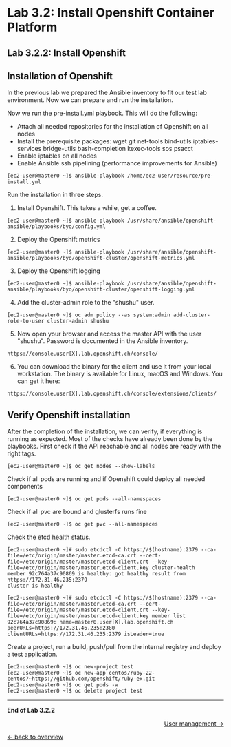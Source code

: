 Lab 3.2: Install Openshift Container Platform
============

Lab 3.2.2: Install Openshift
-------------
## Installation of Openshift
In the previous lab we prepared the Ansible inventory to fit our test lab environment. Now we can prepare and run the installation.

Now we run the pre-install.yml playbook. This will do the following:
- Attach all needed repositories for the installation of Openshift on all nodes
- Install the prerequisite packages: wget git net-tools bind-utils iptables-services bridge-utils bash-completion kexec-tools sos psacct
- Enable iptables on all nodes
- Enable Ansible ssh pipelining (performance improvements for Ansible)
```
[ec2-user@master0 ~]$ ansible-playbook /home/ec2-user/resource/pre-install.yml
```

Run the installation in three steps.
1. Install Openshift. This takes a while, get a coffee.
```
[ec2-user@master0 ~]$ ansible-playbook /usr/share/ansible/openshift-ansible/playbooks/byo/config.yml
```

2. Deploy the Openshift metrics
```
[ec2-user@master0 ~]$ ansible-playbook /usr/share/ansible/openshift-ansible/playbooks/byo/openshift-cluster/openshift-metrics.yml
```

3. Deploy the Openshift logging
```
[ec2-user@master0 ~]$ ansible-playbook /usr/share/ansible/openshift-ansible/playbooks/byo/openshift-cluster/openshift-logging.yml
```

4. Add the cluster-admin role to the "shushu" user.
```
[ec2-user@master0 ~]$ oc adm policy --as system:admin add-cluster-role-to-user cluster-admin shushu
```

5. Now open your browser and access the master API with the user "shushu". Password is documented in the Ansible inventory.
```
https://console.user[X].lab.openshift.ch/console/
```

6. You can download the binary for the client and use it from your local workstation. The binary is available for Linux, macOS and Windows. You can get it here:
```
https://console.user[X].lab.openshift.ch/console/extensions/clients/
```

## Verify Openshift installation
After the completion of the installation, we can verify, if everything is running as expected. Most of the checks have already been done by the playbooks.
First check if the API reachable and all nodes are ready with the right tags.
```
[ec2-user@master0 ~]$ oc get nodes --show-labels
```

Check if all pods are running and if Openshift could deploy all needed components
```
[ec2-user@master0 ~]$ oc get pods --all-namespaces
```

Check if all pvc are bound and glusterfs runs fine
```
[ec2-user@master0 ~]$ oc get pvc --all-namespaces
```

Check the etcd health status. 
```
[ec2-user@master0 ~]# sudo etcdctl -C https://$(hostname):2379 --ca-file=/etc/origin/master/master.etcd-ca.crt --cert-file=/etc/origin/master/master.etcd-client.crt --key-file=/etc/origin/master/master.etcd-client.key cluster-health
member 92c764a37c90869 is healthy: got healthy result from https://172.31.46.235:2379
cluster is healthy

[ec2-user@master0 ~]# sudo etcdctl -C https://$(hostname):2379 --ca-file=/etc/origin/master/master.etcd-ca.crt --cert-file=/etc/origin/master/master.etcd-client.crt --key-file=/etc/origin/master/master.etcd-client.key member list
92c764a37c90869: name=master0.user[X].lab.openshift.ch peerURLs=https://172.31.46.235:2380 clientURLs=https://172.31.46.235:2379 isLeader=true
```

Create a project, run a build, push/pull from the internal registry and deploy a test application.
```
[ec2-user@master0 ~]$ oc new-project test
[ec2-user@master0 ~]$ oc new-app centos/ruby-22-centos7~https://github.com/openshift/ruby-ex.git
[ec2-user@master0 ~]$ oc get pods -w
[ec2-user@master0 ~]$ oc delete project test
```

---

**End of Lab 3.2.2**

<p width="100px" align="right"><a href="331_user_management.md">User management →</a></p>

[← back to overview](../README.md)
